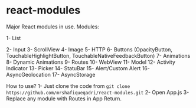 # react-modules
Major React modules in use.
Modules:
    <p>1- List</p>
    2- Input
    3- ScrollView
    4- Image
    5- HTTP
    6- Buttons (OpacityButton, TouchableHighlightButton, TouchableNativeFeedbackButton)
    7- Animations
    8- Dynamic Animations
    9- Routes
    10- WebView
    11- Model
    12- Activity Indicator
    13- Picker
    14- StatuBar
    15- Alert/Custom Alert
    16- AsyncGeolocation
    17- AsyncStorage

How to use?
    1- Just clone the code from `git clone https://github.com/mrshafiqueqadri/react-modules.git`
    2- Open App.js
    3- Replace any module with Routes in App Return.
